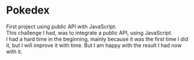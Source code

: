 # Pokedex
First project using public API with JavaScript.
<br>
This challenge I had, was to integrate a public API, using JavaScript.
<br>
I had a hard time in the beginning, mainly because it was the first time I did it, but I will improve it with time. But I am happy with the result I had now with it.
